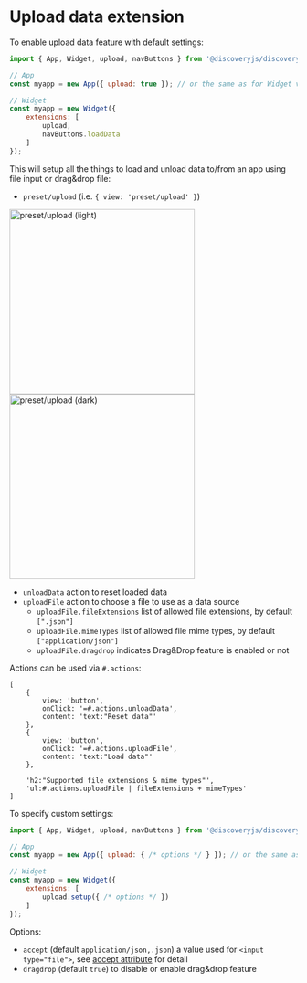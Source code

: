 # Upload data extension

To enable upload data feature with default settings:

```js
import { App, Widget, upload, navButtons } from '@discoveryjs/discovery';

// App
const myapp = new App({ upload: true }); // or the same as for Widget via "extensions" option

// Widget
const myapp = new Widget({
    extensions: [
        upload,
        navButtons.loadData
    ]
});
```

This will setup all the things to load and unload data to/from an app using file input or drag&drop file:
- `preset/upload` (i.e. `{ view: 'preset/upload' }`)

<img width="324" alt="preset/upload (light)" src="https://user-images.githubusercontent.com/270491/225347231-ee9402cc-a8ea-46dd-8d9d-d46fa8410791.png#gh-light-mode-only"/><img width="324" alt="preset/upload (dark)" src="https://user-images.githubusercontent.com/270491/225348583-0f491ccd-8854-4da3-a61f-f76e72aaa8ca.png#gh-dark-mode-only"/>

- `unloadData` action to reset loaded data
- `uploadFile` action to choose a file to use as a data source
    - `uploadFile.fileExtensions` list of allowed file extensions, by default `[".json"]`
    - `uploadFile.mimeTypes` list of allowed file mime types, by default `["application/json"]`
    - `uploadFile.dragdrop` indicates Drag&Drop feature is enabled or not

Actions can be used via `#.actions`:

```
[
    {
        view: 'button',
        onClick: '=#.actions.unloadData',
        content: 'text:"Reset data"'
    },
    {
        view: 'button',
        onClick: '=#.actions.uploadFile',
        content: 'text:"Load data"'
    },

    'h2:"Supported file extensions & mime types"',
    'ul:#.actions.uploadFile | fileExtensions + mimeTypes'
]
```

To specify custom settings:

```js
import { App, Widget, upload, navButtons } from '@discoveryjs/discovery';

// App
const myapp = new App({ upload: { /* options */ } }); // or the same as for Widget via "extensions" option

// Widget
const myapp = new Widget({
    extensions: [
        upload.setup({ /* options */ })
    ]
});
```

Options:

- `accept` (default `application/json,.json`) a value used for `<input type="file">`, see [accept attribute](https://developer.mozilla.org/en-US/docs/Web/HTML/Element/input/file#accept) for detail
- `dragdrop` (default `true`) to disable or enable drag&drop feature
